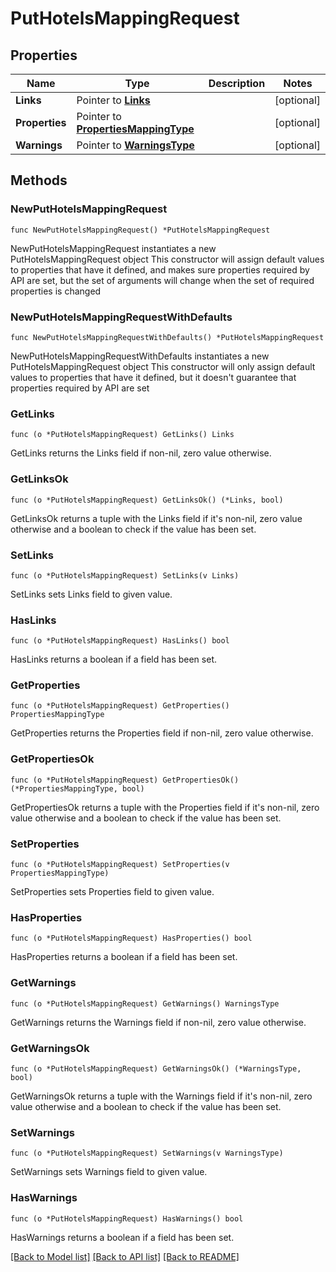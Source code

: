 # PutHotelsMappingRequest

## Properties

Name | Type | Description | Notes
------------ | ------------- | ------------- | -------------
**Links** | Pointer to [**Links**](Links.md) |  | [optional] 
**Properties** | Pointer to [**PropertiesMappingType**](PropertiesMappingType.md) |  | [optional] 
**Warnings** | Pointer to [**WarningsType**](WarningsType.md) |  | [optional] 

## Methods

### NewPutHotelsMappingRequest

`func NewPutHotelsMappingRequest() *PutHotelsMappingRequest`

NewPutHotelsMappingRequest instantiates a new PutHotelsMappingRequest object
This constructor will assign default values to properties that have it defined,
and makes sure properties required by API are set, but the set of arguments
will change when the set of required properties is changed

### NewPutHotelsMappingRequestWithDefaults

`func NewPutHotelsMappingRequestWithDefaults() *PutHotelsMappingRequest`

NewPutHotelsMappingRequestWithDefaults instantiates a new PutHotelsMappingRequest object
This constructor will only assign default values to properties that have it defined,
but it doesn't guarantee that properties required by API are set

### GetLinks

`func (o *PutHotelsMappingRequest) GetLinks() Links`

GetLinks returns the Links field if non-nil, zero value otherwise.

### GetLinksOk

`func (o *PutHotelsMappingRequest) GetLinksOk() (*Links, bool)`

GetLinksOk returns a tuple with the Links field if it's non-nil, zero value otherwise
and a boolean to check if the value has been set.

### SetLinks

`func (o *PutHotelsMappingRequest) SetLinks(v Links)`

SetLinks sets Links field to given value.

### HasLinks

`func (o *PutHotelsMappingRequest) HasLinks() bool`

HasLinks returns a boolean if a field has been set.

### GetProperties

`func (o *PutHotelsMappingRequest) GetProperties() PropertiesMappingType`

GetProperties returns the Properties field if non-nil, zero value otherwise.

### GetPropertiesOk

`func (o *PutHotelsMappingRequest) GetPropertiesOk() (*PropertiesMappingType, bool)`

GetPropertiesOk returns a tuple with the Properties field if it's non-nil, zero value otherwise
and a boolean to check if the value has been set.

### SetProperties

`func (o *PutHotelsMappingRequest) SetProperties(v PropertiesMappingType)`

SetProperties sets Properties field to given value.

### HasProperties

`func (o *PutHotelsMappingRequest) HasProperties() bool`

HasProperties returns a boolean if a field has been set.

### GetWarnings

`func (o *PutHotelsMappingRequest) GetWarnings() WarningsType`

GetWarnings returns the Warnings field if non-nil, zero value otherwise.

### GetWarningsOk

`func (o *PutHotelsMappingRequest) GetWarningsOk() (*WarningsType, bool)`

GetWarningsOk returns a tuple with the Warnings field if it's non-nil, zero value otherwise
and a boolean to check if the value has been set.

### SetWarnings

`func (o *PutHotelsMappingRequest) SetWarnings(v WarningsType)`

SetWarnings sets Warnings field to given value.

### HasWarnings

`func (o *PutHotelsMappingRequest) HasWarnings() bool`

HasWarnings returns a boolean if a field has been set.


[[Back to Model list]](../README.md#documentation-for-models) [[Back to API list]](../README.md#documentation-for-api-endpoints) [[Back to README]](../README.md)


